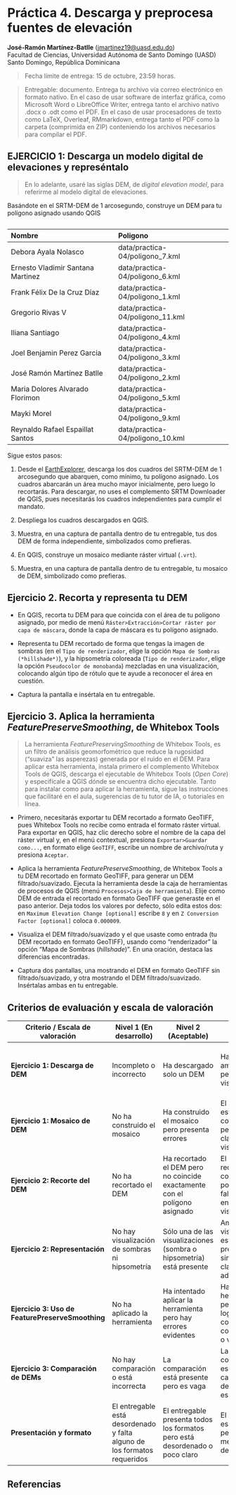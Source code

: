 Práctica 4. Descarga y preprocesa fuentes de elevación
================
<b>José-Ramón Martínez-Batlle</b> (<jmartinez19@uasd.edu.do>) <br>
Facultad de Ciencias, Universidad Autónoma de Santo Domingo (UASD) <br>
Santo Domingo, República Dominicana

<!-- Este archivo se genera a partir de otro del mismo nombre con extensión .Rmd. Por favor, edita ese archivo. -->

> Fecha límite de entrega: 15 de octubre, 23:59 horas.

> Entregable: documento. Entrega tu archivo vía correo electrónico en
> formato nativo. En el caso de usar software de interfaz gráfica, como
> Microsoft Word o LibreOffice Writer, entrega tanto el archivo nativo
> .docx o .odt como el PDF. En el caso de usar procesadores de texto
> como LaTeX, Overleaf, RMmarkdown, entrega tanto el PDF como la carpeta
> (comprimida en ZIP) conteniendo los archivos necesarios para compilar
> el PDF.

## EJERCICIO 1: Descarga un modelo digital de elevaciones y represéntalo

> En lo adelante, usaré las siglas DEM, de *digital elevation model*,
> para referirme al modelo digital de elevaciones.

Basándote en el SRTM-DEM de 1 arcosegundo, construye un DEM para tu
polígono asignado usando QGIS

<table class="table table-hover table-condensed" style="margin-left: auto; margin-right: auto;">
<caption>
</caption>
<thead>
<tr>
<th style="text-align:left;">
Nombre
</th>
<th style="text-align:left;">
Poligono
</th>
</tr>
</thead>
<tbody>
<tr>
<td style="text-align:left;">
Debora Ayala Nolasco
</td>
<td style="text-align:left;">
data/practica-04/poligono_7.kml
</td>
</tr>
<tr>
<td style="text-align:left;">
Ernesto Vladimir Santana Martinez
</td>
<td style="text-align:left;">
data/practica-04/poligono_6.kml
</td>
</tr>
<tr>
<td style="text-align:left;">
Frank Félix De la Cruz Díaz
</td>
<td style="text-align:left;">
data/practica-04/poligono_1.kml
</td>
</tr>
<tr>
<td style="text-align:left;">
Gregorio Rivas V
</td>
<td style="text-align:left;">
data/practica-04/poligono_11.kml
</td>
</tr>
<tr>
<td style="text-align:left;">
Iliana Santiago
</td>
<td style="text-align:left;">
data/practica-04/poligono_4.kml
</td>
</tr>
<tr>
<td style="text-align:left;">
Joel Benjamin Perez Garcia
</td>
<td style="text-align:left;">
data/practica-04/poligono_3.kml
</td>
</tr>
<tr>
<td style="text-align:left;">
José Ramón Martínez Batlle
</td>
<td style="text-align:left;">
data/practica-04/poligono_2.kml
</td>
</tr>
<tr>
<td style="text-align:left;">
Maria Dolores Alvarado Florimon
</td>
<td style="text-align:left;">
data/practica-04/poligono_5.kml
</td>
</tr>
<tr>
<td style="text-align:left;">
Mayki Morel
</td>
<td style="text-align:left;">
data/practica-04/poligono_9.kml
</td>
</tr>
<tr>
<td style="text-align:left;">
Reynaldo Rafael Espaillat Santos
</td>
<td style="text-align:left;">
data/practica-04/poligono_10.kml
</td>
</tr>
</tbody>
</table>

Sigue estos pasos:

1.  Desde el [EarthExplorer](https://earthexplorer.usgs.gov/), descarga
    los dos cuadros del SRTM-DEM de 1 arcosegundo que abarquen, como
    mínimo, tu polígono asignado. Los cuadros abarcarán un área mucho
    mayor inicialmente, pero luego lo recortarás. Para descargar, no
    uses el complemento SRTM Downloader de QGIS, pues necesitarás los
    cuadros independientes para cumplir el mandato.

2.  Despliega los cuadros descargados en QGIS.

3.  Muestra, en una captura de pantalla dentro de tu entregable, tus dos
    DEM de forma independiente, simbolizados como prefieras.

4.  En QGIS, construye un mosaico mediante ráster virtual (`.vrt`).

5.  Muestra, en una captura de pantalla dentro de tu entregable, tu
    mosaico de DEM, simbolizado como prefieras.

## Ejercicio 2. Recorta y representa tu DEM

- En QGIS, recorta tu DEM para que coincida con el área de tu polígono
  asignado, por medio de menú
  `Ráster>Extracción>Cortar ráster por capa de máscara`, donde la capa
  de máscara es tu polígono asignado.

- Representa tu DEM recortado de forma que tengas la imagen de sombras
  (en el `Tipo de renderizador`, elige la opción
  `Mapa de Sombras (*hillshade*)`), y la hipsometría coloreada
  (`Tipo de renderizador`, elige la opción `Pseudocolor de monobanda`)
  mezcladas en una visualización, colocando algún tipo de rótulo que te
  ayude a reconocer el área en cuestión.

- Captura la pantalla e insértala en tu entregable.

## Ejercicio 3. Aplica la herramienta *FeaturePreserveSmoothing*, de Whitebox Tools

> La herramienta *FeaturePreservingSmoothing* de Whitebox Tools, es un
> filtro de análisis geomorfométrico que reduce la rugosidad (“suaviza”
> las asperezas) generada por el ruido en el DEM. Para aplicar esta
> herramienta, instala primero el complemento Whitebox Tools de QGIS,
> descarga el ejecutable de Whitebox Tools (*Open Core*) y especifícale
> a QGIS dónde se encuentra dicho ejecutable. Tanto para instalar como
> para aplicar la herramienta, sigue las instrucciones que facilitaré en
> el aula, sugerencias de tu tutor de IA, o tutoriales en línea.

- Primero, necesitarás exportar tu DEM recortado a formato GeoTIFF, pues
  Whitebox Tools no recibe como entrada el formato ráster virtual. Para
  exportar en QGIS, haz clic derecho sobre el nombre de la capa del
  ráster virtual y, en el menú contextual, presiona
  `Exportar>Guardar como...`, en formato elige `GeoTIFF`, escribe un
  nombre de archivo/ruta y presiona `Aceptar`.

- Aplica la herramienta *FeaturePreserveSmoothing*, de Whitebox Tools a
  tu DEM recortado en formato GeoTIFF, para generar un DEM
  filtrado/suavizado. Ejecuta la herramienta desde la caja de
  herramientas de procesos de QGIS (menú
  `Procesos>Caja de herramienta`). Elije como DEM de entrada el
  recortado en formato GeoTIFF que generaste en el paso anterior. Deja
  todos los valores por defecto, sólo edita estos dos: en
  `Maximum Elevation Change [optional]` escribe `8` y en
  `Z Conversion Factor [optional]` coloca `0.000009`.

- Visualiza el DEM filtrado/suavizado y el que usaste como entrada (tu
  DEM recortado en formato GeoTIFF), usando como “renderizador” la
  opción “Mapa de Sombras (*hillshade*)”. En una oración, destaca las
  diferencias encontradas.

- Captura dos pantallas, una mostrando el DEM en formato GeoTIFF sin
  filtrado/suavizado, y otra mostrando el DEM filtrado/suavizado.
  Insértalas ambas en tu entregable.

## Criterios de evaluación y escala de valoración

| Criterio / Escala de valoración                  | Nivel 1 (En desarrollo)                                                  | Nivel 2 (Aceptable)                                                          | Nivel 3 (Bueno)                                                                         | Nivel 4 (Excelente)                                                          |
|--------------------------------------------------|--------------------------------------------------------------------------|------------------------------------------------------------------------------|-----------------------------------------------------------------------------------------|------------------------------------------------------------------------------|
| **Ejercicio 1: Descarga de DEM**                 | Incompleto o incorrecto                                                  | Ha descargado solo un DEM                                                    | Ha descargado ambos DEM pero falta clara visualización                                  | Ha descargado correctamente ambos DEM y se visualizan claramente             |
| **Ejercicio 1: Mosaico de DEM**                  | No ha construido el mosaico                                              | Ha construido el mosaico pero presenta errores                               | El mosaico está bien construido pero falta claridad en la visualización                 | Mosaico de DEM bien construido y visualizado claramente                      |
| **Ejercicio 2: Recorte del DEM**                 | No ha recortado el DEM                                                   | Ha recortado el DEM pero no coincide exactamente con el polígono asignado    | El DEM recortado coincide con el polígono pero falta claridad en la visualización       | DEM recortado y visualizado con precisión                                    |
| **Ejercicio 2: Representación**                  | No hay visualización de sombras ni hipsometría                           | Sólo una de las visualizaciones (sombra o hipsometría) está presente         | Ambas visualizaciones están presentes pero sin mezcla o claridad adecuada               | Perfecta mezcla de imagen de sombras y hipsometría con rótulo claro          |
| **Ejercicio 3: Uso de FeaturePreserveSmoothing** | No ha aplicado la herramienta                                            | Ha intentado aplicar la herramienta pero hay errores evidentes               | Ha aplicado la herramienta pero no ha logrado la correcta configuración o visualización | Aplicación perfecta de la herramienta con claridad en los resultados         |
| **Ejercicio 3: Comparación de DEMs**             | No hay comparación o está incorrecta                                     | La comparación está presente pero es vaga                                    | La comparación es clara pero carece de detalles específicos                             | Comparación detallada y clara entre el DEM original y filtrado               |
| **Presentación y formato**                       | El entregable está desordenado y falta alguno de los formatos requeridos | El entregable presenta todos los formatos pero está desordenado o poco claro | El entregable es ordenado pero puede mejorar en detalles                                | El entregable es claro, ordenado y cumple con todos los formatos solicitados |

## Referencias
